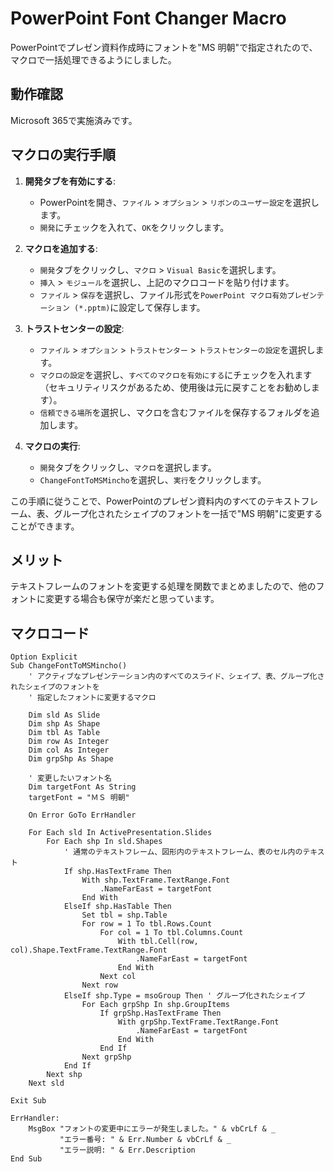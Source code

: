 # PowerPoint Font Changer Macro

PowerPointでプレゼン資料作成時にフォントを"MS 明朝"で指定されたので、マクロで一括処理できるようにしました。

## 動作確認

Microsoft 365で実施済みです。

## マクロの実行手順

1. **開発タブを有効にする**:
    - PowerPointを開き、`ファイル` > `オプション` > `リボンのユーザー設定`を選択します。
    - `開発`にチェックを入れて、`OK`をクリックします。

2. **マクロを追加する**:
    - `開発`タブをクリックし、`マクロ` > `Visual Basic`を選択します。
    - `挿入` > `モジュール`を選択し、上記のマクロコードを貼り付けます。
    - `ファイル` > `保存`を選択し、ファイル形式を`PowerPoint マクロ有効プレゼンテーション (*.pptm)`に設定して保存します。

3. **トラストセンターの設定**:
    - `ファイル` > `オプション` > `トラストセンター` > `トラストセンターの設定`を選択します。
    - `マクロの設定`を選択し、`すべてのマクロを有効にする`にチェックを入れます（セキュリティリスクがあるため、使用後は元に戻すことをお勧めします）。
    - `信頼できる場所`を選択し、マクロを含むファイルを保存するフォルダを追加します。

4. **マクロの実行**:
    - `開発`タブをクリックし、`マクロ`を選択します。
    - `ChangeFontToMSMincho`を選択し、`実行`をクリックします。

この手順に従うことで、PowerPointのプレゼン資料内のすべてのテキストフレーム、表、グループ化されたシェイプのフォントを一括で"MS 明朝"に変更することができます。


## メリット

テキストフレームのフォントを変更する処理を関数でまとめましたので、他のフォントに変更する場合も保守が楽だと思っています。

## マクロコード

```vba
Option Explicit
Sub ChangeFontToMSMincho()
    ' アクティブなプレゼンテーション内のすべてのスライド、シェイプ、表、グループ化されたシェイプのフォントを
    ' 指定したフォントに変更するマクロ

    Dim sld As Slide
    Dim shp As Shape
    Dim tbl As Table
    Dim row As Integer
    Dim col As Integer
    Dim grpShp As Shape

    ' 変更したいフォント名
    Dim targetFont As String
    targetFont = "ＭＳ 明朝"

    On Error GoTo ErrHandler

    For Each sld In ActivePresentation.Slides
        For Each shp In sld.Shapes
            ' 通常のテキストフレーム、図形内のテキストフレーム、表のセル内のテキスト
            If shp.HasTextFrame Then
                With shp.TextFrame.TextRange.Font
                    .NameFarEast = targetFont
                End With
            ElseIf shp.HasTable Then
                Set tbl = shp.Table
                For row = 1 To tbl.Rows.Count
                    For col = 1 To tbl.Columns.Count
                        With tbl.Cell(row, col).Shape.TextFrame.TextRange.Font
                            .NameFarEast = targetFont
                        End With
                    Next col
                Next row
            ElseIf shp.Type = msoGroup Then ' グループ化されたシェイプ
                For Each grpShp In shp.GroupItems
                    If grpShp.HasTextFrame Then
                        With grpShp.TextFrame.TextRange.Font
                            .NameFarEast = targetFont
                        End With
                    End If
                Next grpShp
            End If
        Next shp
    Next sld

Exit Sub

ErrHandler:
    MsgBox "フォントの変更中にエラーが発生しました。" & vbCrLf & _
           "エラー番号: " & Err.Number & vbCrLf & _
           "エラー説明: " & Err.Description
End Sub
